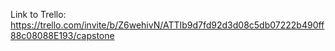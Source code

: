 Link to Trello:
https://trello.com/invite/b/Z6wehivN/ATTIb9d7fd92d3d08c5db07222b490ff88c08088E193/capstone